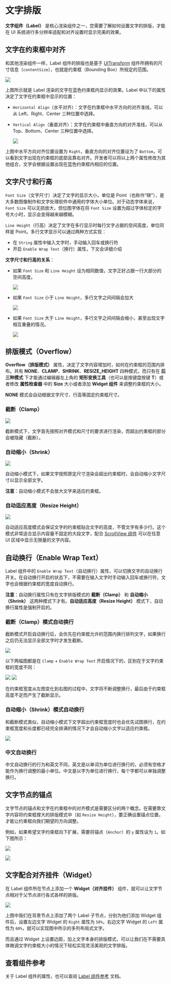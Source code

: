 # 文字排版

**文字组件（Label）** 是核心渲染组件之一，您需要了解如何设置文字的排版，才能在 UI 系统进行多分辨率适配和对齐设置时显示完美的效果。

## 文字在约束框中对齐

和其他渲染组件一样，Label 组件的排版也是基于 [UITransform](../editor/ui-transform.md) 组件所拥有的尺寸信息（`contentSize`），也就是约束框（Bounding Box）所规定的范围。

![](label-layout/label_in_boundingbox.png)

上图所示就是 Label 渲染的文字在蓝色约束框内显示的效果。Label 中以下的属性决定了文字在约束框中显示的位置：

- `Horizontal Align`（水平对齐）：文字在约束框中水平方向的对齐准线，可以从 Left、Right、Center 三种位置中选择。
- `Vertical Align`（垂直对齐）：文字在约束框中垂直方向的对齐准线，可以从 Top、Bottom、Center 三种位置中选择。

  ![](label-layout/horizontal-vertical-align.png)

上图中水平方向对齐位置设置为 `Right`，垂直方向的对齐位置设为了 `Bottom`，可以看到文字出现在约束框的底部且靠右对齐。开发者可以将以上两个属性修改为其他组合，文字会根据设置出现在蓝色约束框内相应的位置。

## 文字尺寸和行高

`Font Size`（文字尺寸）决定了文字的显示大小，单位是 Point（也称作“磅”），是大多数图像制作和文字处理软件中通用的字体大小单位。对于动态字体来说，`Font Size` 可以无损放大，但位图字体在将 `Font Size` 设置为超过字体标定的字号大小时，显示会变得越来越模糊。

`Line Height`（行高）决定了文字在多行显示时每行文字占据的空间高度，单位同样是 Point。多行文字显示可以通过两种方式实现：

- 在 `String` 属性中输入文字时，手动输入回车或换行符
- 开启 `Enable Wrap Text`（换行）属性，下文会详细介绍

**文字尺寸和行高的关系**：

- 如果 `Font Size` 和 `Line Height` 设为相同数值，文字正好占据一行大部分的空间高度。

  ![](label-layout/font_equal_line_height.png)

- 如果 `Font Size` 小于 `Line Height`，多行文字之间间隔会加大

  ![](label-layout/font_smaller.png)

- 如果 `Font Size` 大于 `Line Height`，多行文字之间间隔会缩小，甚至出现文字相互重叠的情况。

  ![](label-layout/font_bigger.png)

## 排版模式（Overflow）

**Overflow（排版模式）** 属性，决定了文字内容增加时，如何在约束框的范围内排布。共有 **NONE**、**CLAMP**、**SHRINK**、**RESIZE_HEIGHT** 四种模式，而只有在 **后三种模式** 下才能通过编辑器左上角的 **矩形变换工具**（也可以是按键盘按键 **T**）或者修改 **属性检查器** 中的 **Size** 大小或者添加 **Widget 组件** 来调整约束框的大小。

**NONE** 模式会自动根据文字尺寸、行高等固定约束框尺寸。

### 截断（Clamp）

![](label-layout/clamp.png)

截断模式下，文字首先按照对齐模式和尺寸的要求进行渲染，而超出约束框的部分会被隐藏（截断）。

### 自动缩小（Shrink）

![](label-layout/shrink.png)

自动缩小模式下，如果文字按照原定尺寸渲染会超出约束框时，会自动缩小文字尺寸以显示全部文字。

**注意**：自动缩小模式不会放大文字来适应约束框。

### 自动适应高度（Resize Height）

![](label-layout/resize-height.png)

自动适应高度模式会保证文字的约束框贴合文字的高度，不管文字有多少行。这个模式非常适合显示内容量不固定的大段文字，配合 [ScrollView 组件](../components/scrollview.md) 可以在任意 UI 区域中显示无限量的文字内容。

## 自动换行（Enable Wrap Text）

Label 组件中的 `Enable Wrap Text`（自动换行）属性，可以切换文字的自动换行开关。在自动换行开启的状态下，不需要在输入文字时手动输入回车或换行符，文字也会根据约束框的宽度自动换行。

**注意**：自动换行属性只有在文字排版模式的 **截断（Clamp）** 和 **自动缩小（Shrink）** 这两种模式下才有。**自动适应高度（Resize Height）** 模式下，自动换行属性是强制开启的。

### 截断（Clamp）模式自动换行

截断模式开启自动换行后，会优先在约束框允许的范围内换行排列文字，如果换行之后仍无法显示全部文字时才发生截断。

![](label-layout/clamp_wrap.png)

以下两幅图都是在 `Clamp` + `Enable Wrap Text` 开启情况下的，区别在于文字约束框的宽度不同：

![](label-layout/clamp_wrap1.png)  ![](label-layout/clamp_wrap2.png)

在约束框宽度从左图变化到右图的过程中，文字将不断调整换行，最后由于约束框高度不足而产生了截断显示。

### 自动缩小（Shrink）模式自动换行

和截断模式类似，自动缩小模式下文字超出约束框宽度时也会优先试图换行，在约束框宽度和长度都已经完全排满的情况下才会自动缩小文字以适应约束框。

![](label-layout/shrink_wrap.png)

### 中文自动换行

中文自动换行的行为和英文不同，英文是以单词为单位进行换行的，必须有空格才能作为换行调整的最小单位。中文是以字为单位进行换行，每个字都可以单独调整换行。

## 文字节点的锚点

文字节点的锚点和文字在约束框中的对齐模式是需要区分的两个概念。在需要靠文字内容将约束框撑大的排版模式中（如 `Resize Height`），要正确设置锚点位置，才能让约束框向我们期望的方向调整。

例如，如果希望文字约束框向下扩展，需要将锚点（`Anchor`）的 `y` 属性设为 `1`。如下图所示：

![](label-layout/anchor1.png)

![](label-layout/anchor2.png)

## 文字配合对齐挂件（Widget）

在 Label 组件所在节点上添加一个 **Widget（对齐挂件）** 组件，就可以让文字节点相对于父节点进行各式各样的排版。

![](label-layout/widget.png)

上图中我们在背景节点上添加了两个 Label 子节点，分别为他们添加 Widget 组件后，设置左边文字 Widget 的 `Right` 属性为 `50%`，右边文字 Widget 的 `Left` 属性为 `60%`，就可以实现图中所示的多列布局式文字。

而且通过 Widget 上设置边距，加上文字本身的排版模式，可以让我们在不需要具体微调文字约束框大小的情况下轻松实现灵活美观的文字排版。

## 查看组件参考

关于 Label 组件的属性，也可以查阅 [Label 组件参考](../editor/label.md) 文档。
